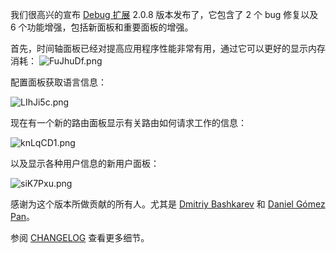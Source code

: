 我们很高兴的宣布 [Debug 扩展](https://github.com/yiisoft/yii2-debug) 2.0.8 版本发布了，它包含了 2 个 bug 修复以及 6 个功能增强，包括新面板和重要面板的增强。

首先，时间轴面板已经对提高应用程序性能非常有用，通过它可以更好的显示内存消耗：
![FuJhuDf.png](http://www.yiichina.com/uploads/images/201702/20112353221_thumb.png "FuJhuDf.png")

配置面板获取语言信息：

![LIhJi5c.png](http://www.yiichina.com/uploads/images/201702/20112425840_thumb.png "LIhJi5c.png")

现在有一个新的路由面板显示有关路由如何请求工作的信息：

![knLqCD1.png](http://www.yiichina.com/uploads/images/201702/20112448402_thumb.png "knLqCD1.png")

以及显示各种用户信息的新用户面板：

![siK7Pxu.png](http://www.yiichina.com/uploads/images/201702/20112508651_thumb.png "siK7Pxu.png")


感谢为这个版本所做贡献的所有人。尤其是 [Dmitriy Bashkarev](https://github.com/bashkarev) 和 [Daniel Gómez Pan](https://github.com/pana1990)。

参阅 [CHANGELOG](https://github.com/yiisoft/yii2-debug/blob/2.0.8/CHANGELOG.md) 查看更多细节。
